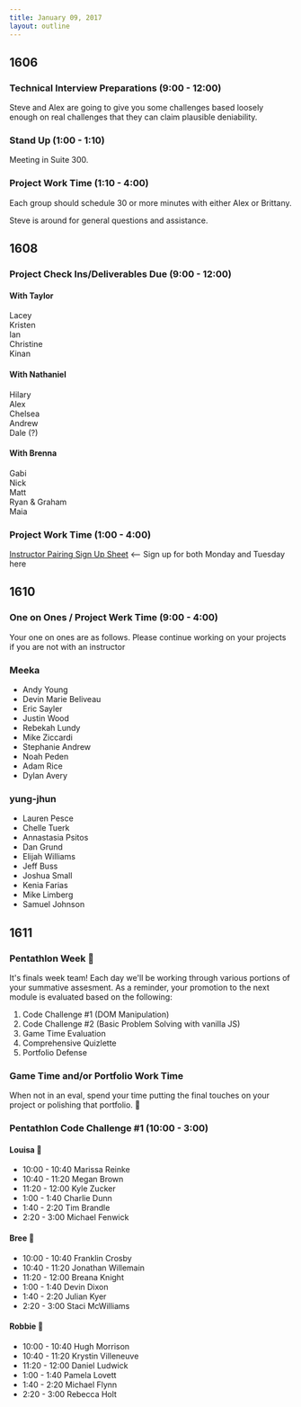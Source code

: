 ```yaml
---
title: January 09, 2017
layout: outline
---
```


## 1606

### Technical Interview Preparations (9:00 - 12:00)

Steve and Alex are going to give you some challenges based loosely enough on real challenges that they can claim plausible deniability.

### Stand Up (1:00 - 1:10)

Meeting in Suite 300.

### Project Work Time (1:10 - 4:00)

Each group should schedule 30 or more minutes with either Alex or Brittany.

Steve is around for general questions and assistance.

## 1608

### Project Check Ins/Deliverables Due (9:00 - 12:00)

#### With Taylor
Lacey  
Kristen  
Ian  
Christine  
Kinan  

#### With Nathaniel
Hilary  
Alex  
Chelsea  
Andrew  
Dale (?)  

#### With Brenna  
Gabi  
Nick  
Matt  
Ryan & Graham  
Maia  

### Project Work Time (1:00 - 4:00)

[Instructor Pairing Sign Up Sheet](https://docs.google.com/spreadsheets/d/16NI-dyR46yLPql7Eo_CrAWS8mNpJTIuzkcNXUl8SZsg/edit?usp=sharing) <-- Sign up for both Monday and Tuesday here

## 1610

### One on Ones / Project Werk Time (9:00 - 4:00)

Your one on ones are as follows.
Please continue working on your projects if you are not with an instructor

### Meeka

* Andy Young
* Devin Marie Beliveau
* Eric Sayler
* Justin Wood
* Rebekah Lundy
* Mike Ziccardi
* Stephanie Andrew
* Noah Peden
* Adam Rice
* Dylan Avery

### yung-jhun

* Lauren Pesce
* Chelle Tuerk
* Annastasia Psitos
* Dan Grund
* Elijah Williams
* Jeff Buss
* Joshua Small
* Kenia Farias
* Mike Limberg
* Samuel Johnson

## 1611

### Pentathlon Week :crystal_ball:
It's finals week team! Each day we'll be working through various portions of your summative assesment. As a reminder, your promotion to the next module is evaluated based on the following:

1. Code Challenge #1 (DOM Manipulation)
2. Code Challenge #2 (Basic Problem Solving with vanilla JS)
3. Game Time Evaluation
4. Comprehensive Quizlette
5. Portfolio Defense

### Game Time and/or Portfolio Work Time
When not in an eval, spend your time putting the final touches on your project or polishing that portfolio. :gem:

### Pentathlon Code Challenge #1 (10:00 - 3:00)

#### Louisa :hear_no_evil:
- 10:00 - 10:40 Marissa Reinke
- 10:40 - 11:20 Megan Brown
- 11:20 - 12:00 Kyle Zucker
- 1:00 - 1:40 Charlie Dunn
- 1:40 - 2:20 Tim Brandle
- 2:20 - 3:00 Michael Fenwick

#### Bree :see_no_evil:
- 10:00 - 10:40 Franklin Crosby
- 10:40 - 11:20 Jonathan Willemain
- 11:20 - 12:00 Breana Knight
- 1:00 - 1:40 Devin Dixon
- 1:40 - 2:20 Julian Kyer
- 2:20 - 3:00 Staci McWilliams

#### Robbie :speak_no_evil:
- 10:00 - 10:40 Hugh Morrison
- 10:40 - 11:20 Krystin Villeneuve
- 11:20 - 12:00 Daniel Ludwick
- 1:00 - 1:40 Pamela Lovett
- 1:40 - 2:20 Michael Flynn
- 2:20 - 3:00 Rebecca Holt
